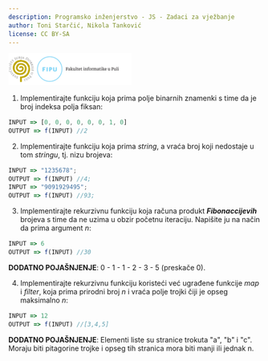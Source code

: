 ```yaml
---
description: Programsko inženjerstvo - JS - Zadaci za vježbanje
author: Toni Starčić, Nikola Tanković
license: CC BY-SA
---
```


<img src="art/fipu.png" alt="fipu" style="zoom:24%;" />



1. Implementirajte funkciju koja prima polje binarnih znamenki s time da je broj indeksa polja fiksan:

  ```javascript
  INPUT => [0, 0, 0, 0, 0, 0, 1, 0]
  OUTPUT => f(INPUT) //2
  ```

2. Implementirajte funkciju koja prima *string*, a vraća broj koji nedostaje u tom *stringu*, tj. nizu brojeva:

  ```javascript
  INPUT => "1235678";
  OUTPUT => f(INPUT) //4;
  INPUT => "9091929495";
  OUTPUT => f(INPUT) //93;
  ```

3. Implementirajte rekurzivnu funkciju koja računa produkt ***Fibonaccijevih*** brojeva s time da ne uzima u obzir početnu iteraciju. Napišite ju na način da prima argument *n*:

  ```javascript
  INPUT => 6
  OUTPUT => f(INPUT) //30
  ```

  **DODATNO POJAŠNJENJE**: 0 - 1 - 1 - 2 - 3 - 5 (preskače 0).

4. Implementirajte rekurzivnu funkciju koristeći već ugrađene funkcije *map* i *filter*, koja prima prirodni broj *n* i vraća polje trojki čiji je opseg maksimalno *n*:

  ```javascript
  INPUT => 12
  OUTPUT => f(INPUT) //[3,4,5]
  ```

  **DODATNO POJAŠNJENJE**: Elementi liste su stranice trokuta "a", "b" i "c". Moraju biti pitagorine trojke i opseg tih stranica mora biti manji ili jednak n.

